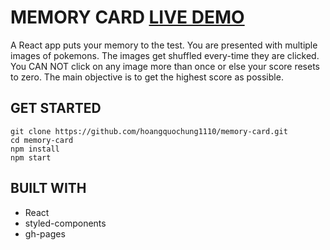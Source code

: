 # MEMORY CARD [LIVE DEMO](https://hoangquochung1110.github.io/memory-card/)

A React app puts your memory to the test. You are presented with multiple images of pokemons. The images get shuffled every-time they are clicked. You CAN NOT click on any image more than once or else your score resets to zero. The main objective is to get the highest score as possible.

## GET STARTED

```
git clone https://github.com/hoangquochung1110/memory-card.git
cd memory-card
npm install
npm start
```

## BUILT WITH

* React
* styled-components
* gh-pages
